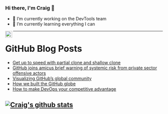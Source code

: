 ### Hi there, I'm Craig 👋

<!--
**CraigTeelFugro/CraigTeelFugro** is a ✨ _special_ ✨ repository because its `README.md` (this file) appears on your GitHub profile.

Here are some ideas to get you started:
-->

- 🔭 I’m currently working on the DevTools team
- 🌱 I’m currently learning everything I can

[<img align="left" alt="Craig Teel | LinkedIn" width="22px" src="https://cdn.jsdelivr.net/npm/simple-icons@v3/icons/linkedin.svg" />][linkedin]

---

# GitHub Blog Posts

<!-- BLOG-POST-LIST:START -->
- [Get up to speed with partial clone and shallow clone](https://github.blog/2020-12-21-get-up-to-speed-with-partial-clone-and-shallow-clone/)
- [GitHub joins amicus brief warning of systemic risk from private sector offensive actors](https://github.blog/2020-12-21-github-joins-amicus-brief-warning-of-systemic-risk-from-private-sector-offensive-actors/)
- [Visualizing GitHub’s global community](https://github.blog/2020-12-21-visualizing-githubs-global-community/)
- [How we built the GitHub globe](https://github.blog/2020-12-21-how-we-built-the-github-globe/)
- [How to make DevOps your competitive advantage](https://github.blog/2020-12-18-how-to-make-devops-your-competitive-advantage/)
<!-- BLOG-POST-LIST:END -->

## [![Craig's github stats](https://github-readme-stats.vercel.app/api?username=craigteelfugro)](https://github.com/anuraghazra/github-readme-stats)


[linkedin]: https://linkedin.com/in/craig-teel-b8786771
